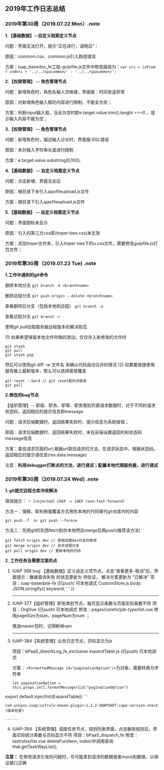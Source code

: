 ##  2019年工作日志总结

### 2019年第30周（2019.07.22  Mon）.note

**1.【基础数据】--自定义档案定义节点**

问题：界面无法打开，提示“正在进行，请稍后”：

原因：common.css、common.js引入路径错误

方案：iuap_basedoc_fe工程-gulpfile.js文件中修改路径为：```var uri = isProd ? cndUri + '../../spacommon/' : '../../spacommon/';```

**2.【权限管理】 -- 角色管理节点**

问题：新增角色时，角色名输入空格键，界面报：时间发送异常

原因：对新增角色输入框的内容进行限制，不能全为空；

方案：判断input输入框，当全为空时即e.target.value.trim().lenght ===0 ，提示输入内容不能为空；

**3.【权限管理】 -- 角色管理节点**

问题：新增角色时，描述输入过长时，界面报:SQL错误

原因：未对输入字符串长度进行限制

方案：e.target.value.substring(0,100);

**4.【基础数据】 -- 自定义档案定义节点**

问题：点击新增，界面无反应 

原因：根目录下未引入ajaxfileupload.js文件

方案：根目录下引入ajaxfileupload.js文件

**5.【基础数据】 -- 自定义档案定义节点**

问题：界面图标未显示

原因：引入的第三方css库(tinper-bee.css)未生效

方案：添加tinper文件夹，引入tinper-bee下的u.css文件，需要修改gulpfile.js打包文件；

###  2019年第30周（2019.07.23 Tue) .note

**1.工作中遇到的git命令**

删除本地分支 ```git branch -d <branchname>```

删除远程分支 ```git push origin --delete <branchname>```

查看删除后分支（包括本地和远程） ```git branch -a```

查看远程分支 ```git branch -r```

使用git pull拉取服务器远程版本的解决防范

(1) 如果希望保留本地文件所做的改动，仅仅并入新修改的文件时

```
git stash 
git pull
git stash pop
```
然后可以使用git diff -w 文件名 来确认代码自动合并的情况
(2) 如果要直接使用服务器上最新版本，那么可以选择直接覆盖

```
git reset --hard // git reset是针对版本
git pull
```

**2.修改的bug节点**

【组织管理】-- 职级、职务、职等、职务类别页面请求数据时，对于不同的请求状态码，返回相应的提示信息即message

问题：请求后端数据时，返回结果失败时，提示信息为系统报错；

原因：请求后端数据时，返回结果失败时，未在前端设置返回的和状态码message信息

方案：查找请求页面的url,根据url查找请求的方法，在请求状态中，根据状态码，返回相应的提示语信息(res.data.message)

注意：**利用debugger打断点的方法，进行调试；配置本地代理服务器，进行调试**

### 2019年第30周（2019.07.24  Wed) .note

**1. git提交远程仓库冲突解决**

错误提示：``` ! [rejected] CAEP -> CAEP (non-fast-forward)```

方法一：强推，即利用强覆盖方式用你本地的代码替代git仓库内的内容

```
git push -f  or git push --forece
```

方法二：先把git的东西fetch到你本地然后merge后再push(推荐该方法)

```
git fetch origin dev // 获取远程dev分支的修改
git merge origin dev // 合并远程分支
git pull origin dev // 更新本地的代码
```

**2. 工作任务及需要注意的点**

1. IUAP 368 bug 【基础数据】定义自定义项节点，点击“查看更多-取消”后，界面提示：数据查询失败 的状态更新为 待验证， 解决方案更新为 “已解决”
   项目：iuap-basedate-fe  (已push)  可本地调式
   CustomStore.js  body: JSON.stringify({ keyword: ' ' })
   
   ------
   
   
   
2. IUAP-377【组织管理】职务类别节点，每页显示条数与页面实际条数不符
   项目：OrgVue (已push) 可本地调式
   修改：pages/corehr/job-type/list.vue 修改pageSize为size，pageNum为num ；

   推送maven包时，记得断掉vpn

   ------

    	

3. IUAP-384【系统管理】业务日志节点，页码显示为js 

    项目：bPaaS_diworkLog_fe_exclusive  expandTable.js (已push) 可本地调式

    方案： ```<FormattedMessage id="paginationOption"/>```为对象，需要转换为字符串

    ```
	let paginationOption = this.props.intl.formatMessage({id:"paginationOption"}
export default injectIntl(ExpandTable))
    ```

    com.yonyou.iuap:ucfrule-maven-plugin:1.2.2-SNAPSHOT:cape-version-check (版本检查)

    ------

4. IUAP-394 【系统管理】调度任务节点，规则列表界面，点击删除规则后，界面实际统计条数与页码显示不符
   项目：bPaaS_dispatch_fe 
   修改：tastrules/list.vue deleteFun(item, index)中调用查询 that.getTaskWayList();
   

**注意：** 在修改请求引发的问题时，尽可能拿到请求的数据或者mock到数据，以保证接口正确
























